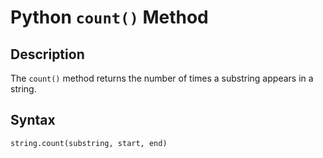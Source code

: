 # Python `count()` Method

## Description
The `count()` method returns the number of times a substring appears in a string.

## Syntax
```python
string.count(substring, start, end)
